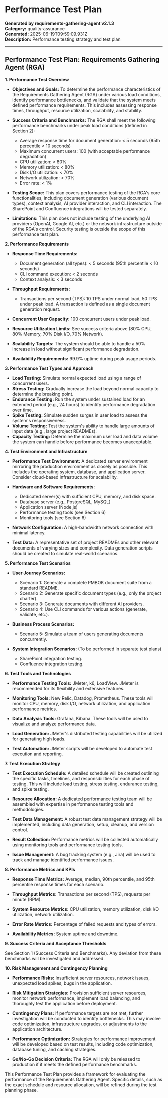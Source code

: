 # Performance Test Plan

**Generated by requirements-gathering-agent v2.1.3**  
**Category:** quality-assurance  
**Generated:** 2025-06-19T09:59:09.931Z  
**Description:** Performance testing strategy and test plan

---

## Performance Test Plan: Requirements Gathering Agent (RGA)

**1. Performance Test Overview**

* **Objectives and Goals:**  To determine the performance characteristics of the Requirements Gathering Agent (RGA) under various load conditions, identify performance bottlenecks, and validate that the system meets defined performance requirements.  This includes assessing response times, throughput, resource utilization, scalability, and stability.

* **Success Criteria and Benchmarks:** The RGA shall meet the following performance benchmarks under peak load conditions (defined in Section 2):
    * Average response time for document generation: < 5 seconds (95th percentile < 10 seconds)
    * Maximum concurrent users:  100 (with acceptable performance degradation)
    * CPU utilization: < 80%
    * Memory utilization: < 80%
    * Disk I/O utilization: < 70%
    * Network utilization: < 70%
    * Error rate: < 1%

* **Testing Scope:** This plan covers performance testing of the RGA's core functionalities, including document generation (various document types), context analysis, AI provider interaction, and CLI interaction.  The SharePoint and Confluence integrations will be tested separately.

* **Limitations:** This plan does not include testing of the underlying AI providers (OpenAI, Google AI, etc.) or the network infrastructure outside of the RGA's control.  Security testing is outside the scope of this performance test plan.


**2. Performance Requirements**

* **Response Time Requirements:**
    * Document generation (all types):  < 5 seconds (95th percentile < 10 seconds)
    * CLI command execution: < 2 seconds
    * Context analysis: < 3 seconds

* **Throughput Requirements:**
    * Transactions per second (TPS): 10 TPS under normal load, 50 TPS under peak load.  A transaction is defined as a single document generation request.

* **Concurrent User Capacity:** 100 concurrent users under peak load.

* **Resource Utilization Limits:**  See success criteria above (80% CPU, 80% Memory, 70% Disk I/O, 70% Network).

* **Scalability Targets:** The system should be able to handle a 50% increase in load without significant performance degradation.

* **Availability Requirements:**  99.9% uptime during peak usage periods.


**3. Performance Test Types and Approach**

* **Load Testing:** Simulate normal expected load using a range of concurrent users.
* **Stress Testing:** Gradually increase the load beyond normal capacity to determine the breaking point.
* **Endurance Testing:** Run the system under sustained load for an extended period (e.g., 24 hours) to identify performance degradation over time.
* **Spike Testing:** Simulate sudden surges in user load to assess the system's responsiveness.
* **Volume Testing:** Test the system's ability to handle large amounts of input data (e.g., large project READMEs).
* **Capacity Testing:** Determine the maximum user load and data volume the system can handle before performance becomes unacceptable.


**4. Test Environment and Infrastructure**

* **Performance Test Environment:** A dedicated server environment mirroring the production environment as closely as possible. This includes the operating system, database, and application server.  Consider cloud-based infrastructure for scalability.

* **Hardware and Software Requirements:**
    * Dedicated server(s) with sufficient CPU, memory, and disk space.
    * Database server (e.g., PostgreSQL, MySQL)
    * Application server (Node.js)
    * Performance testing tools (see Section 6)
    * Monitoring tools (see Section 6)

* **Network Configuration:**  A high-bandwidth network connection with minimal latency.

* **Test Data:** A representative set of project READMEs and other relevant documents of varying sizes and complexity.  Data generation scripts should be created to simulate real-world scenarios.


**5. Performance Test Scenarios**

* **User Journey Scenarios:**
    * Scenario 1: Generate a complete PMBOK document suite from a standard README.
    * Scenario 2: Generate specific document types (e.g., only the project charter).
    * Scenario 3: Generate documents with different AI providers.
    * Scenario 4: Use CLI commands for various actions (generate, validate, etc.).

* **Business Process Scenarios:**
    * Scenario 5: Simulate a team of users generating documents concurrently.

* **System Integration Scenarios:**  (To be performed in separate test plans)
    * SharePoint integration testing.
    * Confluence integration testing.


**6. Test Tools and Technologies**

* **Performance Testing Tools:** JMeter, k6, LoadView.  JMeter is recommended for its flexibility and extensive features.

* **Monitoring Tools:**  New Relic, Datadog, Prometheus. These tools will monitor CPU, memory, disk I/O, network utilization, and application performance metrics.

* **Data Analysis Tools:**  Grafana, Kibana.  These tools will be used to visualize and analyze performance data.

* **Load Generation:** JMeter's distributed testing capabilities will be utilized for generating high loads.

* **Test Automation:**  JMeter scripts will be developed to automate test execution and reporting.


**7. Test Execution Strategy**

* **Test Execution Schedule:**  A detailed schedule will be created outlining the specific tasks, timelines, and responsibilities for each phase of testing.  This will include load testing, stress testing, endurance testing, and spike testing.

* **Resource Allocation:** A dedicated performance testing team will be assembled with expertise in performance testing tools and methodologies.

* **Test Data Management:**  A robust test data management strategy will be implemented, including data generation, setup, cleanup, and version control.

* **Result Collection:** Performance metrics will be collected automatically using monitoring tools and performance testing tools.

* **Issue Management:**  A bug tracking system (e.g., Jira) will be used to track and manage identified performance issues.


**8. Performance Metrics and KPIs**

* **Response Time Metrics:** Average, median, 90th percentile, and 95th percentile response times for each scenario.

* **Throughput Metrics:** Transactions per second (TPS), requests per minute (RPM).

* **System Resource Metrics:** CPU utilization, memory utilization, disk I/O utilization, network utilization.

* **Error Rate Metrics:** Percentage of failed requests and types of errors.

* **Availability Metrics:** System uptime and downtime.


**9. Success Criteria and Acceptance Thresholds**

See Section 1 (Success Criteria and Benchmarks).  Any deviation from these benchmarks will be investigated and addressed.


**10. Risk Management and Contingency Planning**

* **Performance Risks:**  Insufficient server resources, network issues, unexpected load spikes, bugs in the application.

* **Risk Mitigation Strategies:**  Provision sufficient server resources, monitor network performance, implement load balancing, and thoroughly test the application before deployment.

* **Contingency Plans:**  If performance targets are not met, further investigation will be conducted to identify bottlenecks.  This may involve code optimization, infrastructure upgrades, or adjustments to the application architecture.

* **Performance Optimization:**  Strategies for performance improvement will be developed based on test results, including code optimization, database tuning, and caching strategies.

* **Go/No-Go Decision Criteria:**  The RGA will only be released to production if it meets the defined performance benchmarks.


This Performance Test Plan provides a framework for evaluating the performance of the Requirements Gathering Agent.  Specific details, such as the exact schedule and resource allocation, will be refined during the test planning phase.
